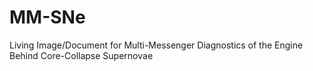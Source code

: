 # MM-SNe
Living Image/Document for Multi-Messenger Diagnostics of the Engine Behind Core-Collapse Supernovae
